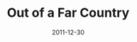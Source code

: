 ---
title: "Out of a Far Country"
speaker: "Christopher Yuan"
date: "2011-12-30"
sermonUrl: "//35.190.93.184/sermons/20111230_sunday_christopher_yuan_out_of_a_far_country.mp3"
---
